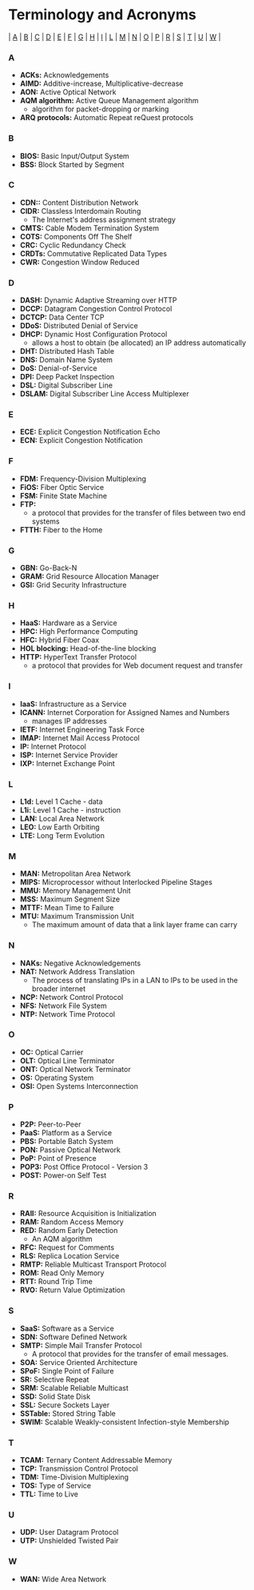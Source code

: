 # Terminology and Acronyms

| [A](#a) | [B](#b) | [C](#c) | [D](#d) | [E](#e) | [F](#f) | [G](#g) | [H](#h) | [I](#i) | [L](#l) | [M](#m) | [N](#n) | [O](#o) | [P](#p) | [R](#r) | [S](#s) | [T](#t) | [U](#u) | [W](#w) |

### A
* **ACKs:** Acknowledgements
* **AIMD:** Additive-increase, Multiplicative-decrease
* **AON:** Active Optical Network
* **AQM algorithm:** Active Queue Management algorithm
  * algorithm for packet-dropping or marking
* **ARQ protocols:**  Automatic Repeat reQuest protocols

### B
* **BIOS:** Basic Input/Output System
* **BSS:** Block Started by Segment

### C
* **CDN::** Content Distribution Network
* **CIDR:** Classless Interdomain Routing
  * The Internet's address assignment strategy
* **CMTS:** Cable Modem Termination System
* **COTS:** Components Off The Shelf
* **CRC:** Cyclic Redundancy Check
* **CRDTs:** Commutative Replicated Data Types
* **CWR:** Congestion Window Reduced

### D
* **DASH:** Dynamic Adaptive Streaming over HTTP
* **DCCP:** Datagram Congestion Control Protocol
* **DCTCP:** Data Center TCP
* **DDoS:** Distributed Denial of Service
* **DHCP:** Dynamic Host Configuration Protocol
  * allows a host to obtain (be allocated) an IP address automatically
* **DHT:** Distributed Hash Table
* **DNS:** Domain Name System
* **DoS:** Denial-of-Service
* **DPI:** Deep Packet Inspection
* **DSL:** Digital Subscriber Line
* **DSLAM:** Digital Subscriber Line Access Multiplexer

### E
* **ECE:** Explicit Congestion Notification Echo
* **ECN:** Explicit Congestion Notification

### F
* **FDM:** Frequency-Division Multiplexing
* **FiOS:** Fiber Optic Service
* **FSM:** Finite State Machine
* **FTP:**
  * a protocol that provides for the transfer of files between two end systems
* **FTTH:** Fiber to the Home

### G
* **GBN:** Go-Back-N
* **GRAM:** Grid Resource Allocation Manager
* **GSI:** Grid Security Infrastructure

### H
* **HaaS:** Hardware as a Service
* **HPC:** High Performance Computing
* **HFC:** Hybrid Fiber Coax
* **HOL blocking:** Head-of-the-line blocking
* **HTTP:** HyperText Transfer Protocol
  * a protocol that provides for Web document request and transfer

### I
* **IaaS:** Infrastructure as a Service
* **ICANN:** Internet Corporation for Assigned Names and Numbers
  * manages IP addresses
* **IETF:** Internet Engineering Task Force
* **IMAP:** Internet Mail Access Protocol
* **IP:** Internet Protocol
* **ISP:** Internet Service Provider
* **IXP:** Internet Exchange Point

### L
* **L1d:** Level 1 Cache - data
* **L1i:** Level 1 Cache - instruction
* **LAN:** Local Area Network
* **LEO:** Low Earth Orbiting
* **LTE:** Long Term Evolution

### M
* **MAN:** Metropolitan Area Network
* **MIPS:** Microprocessor without Interlocked Pipeline Stages
* **MMU:** Memory Management Unit
* **MSS:** Maximum Segment Size
* **MTTF:** Mean Time to Failure
* **MTU:** Maximum Transmission Unit
  * The maximum amount of data that a link layer frame can carry

### N
* **NAKs:** Negative Acknowledgements
* **NAT:** Network Address Translation
  * The process of translating IPs in a LAN to IPs to be used in the broader internet
* **NCP:** Network Control Protocol
* **NFS:** Network File System
* **NTP:** Network Time Protocol

### O
* **OC:** Optical Carrier
* **OLT:** Optical Line Terminator
* **ONT:** Optical Network Terminator
* **OS:** Operating System
* **OSI:** Open Systems Interconnection

### P
* **P2P:** Peer-to-Peer
* **PaaS:** Platform as a Service
* **PBS:** Portable Batch System
* **PON:** Passive Optical Network
* **PoP:** Point of Presence
* **POP3:** Post Office Protocol - Version 3
* **POST:** Power-on Self Test

### R
* **RAII:** Resource Acquisition is Initialization
* **RAM:** Random Access Memory
* **RED:** Random Early Detection
  * An AQM algorithm
* **RFC:** Request for Comments
* **RLS:** Replica Location Service
* **RMTP:** Reliable Multicast Transport Protocol
* **ROM:** Read Only Memory
* **RTT:** Round Trip Time
* **RVO:** Return Value Optimization

### S
* **SaaS:** Software as a Service
* **SDN:** Software Defined Network
* **SMTP:** Simple Mail Transfer Protocol
  * A protocol that provides for the transfer of email messages.
* **SOA:** Service Oriented Architecture
* **SPoF:** Single Point of Failure
* **SR:** Selective Repeat
* **SRM:** Scalable Reliable Multicast
* **SSD:** Solid State Disk
* **SSL:** Secure Sockets Layer
* **SSTable:** Stored String Table
* **SWIM:** Scalable Weakly-consistent Infection-style Membership

### T
* **TCAM:** Ternary Content Addressable Memory
* **TCP:** Transmission Control Protocol
* **TDM:** Time-Division Multiplexing
* **TOS:** Type of Service
* **TTL:** Time to Live

### U
* **UDP:** User Datagram Protocol
* **UTP:** Unshielded Twisted Pair

### W
* **WAN:** Wide Area Network
